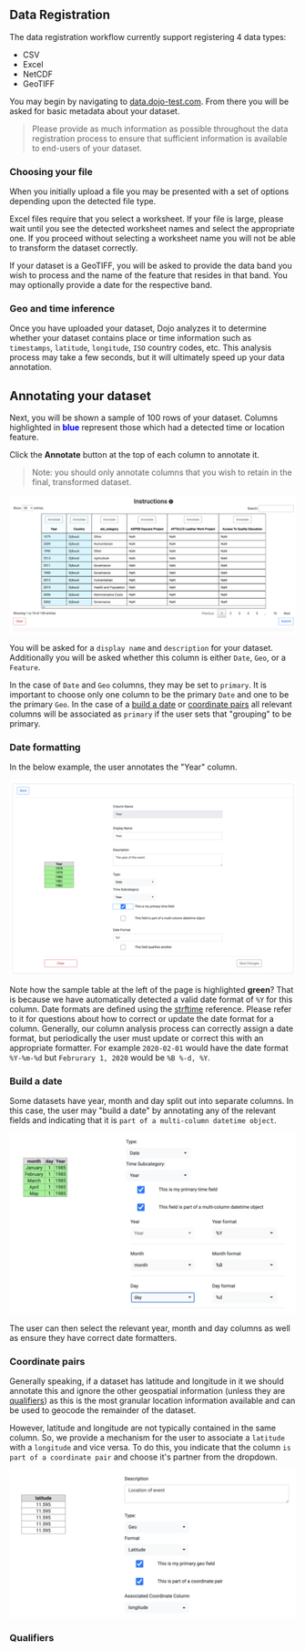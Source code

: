 ## Data Registration

The data registration workflow currently support registering 4 data types: 

* CSV
* Excel
* NetCDF
* GeoTIFF

You may begin by navigating to [data.dojo-test.com](data.dojo-test.com). From there you will be asked for basic metadata about your dataset.

> Please provide as much information as possible throughout the data registration process to ensure that sufficient information is available to end-users of your dataset.

### Choosing your file

When you initially upload a file you may be presented with a set of options depending upon the detected file type. 

Excel files require that you select a worksheet. If your file is large, please wait until you see the detected worksheet names and select the appropriate one. If you proceed without selecting a worksheet name you will not be able to transform the dataset correctly.

If your dataset is a GeoTIFF, you will be asked to provide the data band you wish to process and the name of the feature that resides in that band. You may optionally provide a date for the respective band.

### Geo and time inference

Once you have uploaded your dataset, Dojo analyzes it to determine whether your dataset contains place or time information such as `timestamps`, `latitude`, `longitude`, `ISO` country codes, etc. This analysis process may take a few seconds, but it will ultimately speed up your data annotation.

## Annotating your dataset

Next, you will be shown a sample of 100 rows of your dataset. Columns highlighted in <span style="color:blue">**blue**</span> represent those which had a detected time or location feature.

Click the **Annotate** button at the top of each column to annotate it. 

> Note: you should only annotate columns that you wish to retain in the final, transformed dataset.

![Pre-Annotation](imgs/pre-annotate.png)

You will be asked for a `display name` and `description` for your dataset. Additionally you will be asked whether this column is either `Date`, `Geo`, or a `Feature`. 

In the case of `Date` and `Geo` columns, they may be set to `primary`. It is important to choose only one column to be the primary `Date` and one to be the primary `Geo`. In the case of a [build a date](#build-a-date) or [coordinate pairs](#coordinate-pairs) all relevant columns will be associated as `primary` if the user sets that "grouping" to be primary.

### Date formatting 

In the below example, the user annotates the "Year" column. 

![Pre-Annotation](imgs/year.png)

Note how the sample table at the left of the page is highlighted **green**? That is because we have automatically detected a valid date format of `%Y` for this column. Date formats are defined using the [strftime](https://strftime.org/) reference. Please refer to it for questions about how to correct or update the date format for a column. Generally, our column analysis process can correctly assign a date format, but periodically the user must update or correct this with an appropriate formatter. For example `2020-02-01` would have the date format `%Y-%m-%d` but `Februrary 1, 2020` would be `%B %-d, %Y`.

### Build a date

Some datasets have year, month and day split out into separate columns. In this case, the user may "build a date" by annotating any of the relevant fields and indicating that it is `part of a multi-column datetime object`. 

![Build a date](imgs/build-a-date.png)

The user can then select the relevant year, month and day columns as well as ensure they have correct date formatters.

### Coordinate pairs

Generally speaking, if a dataset has latitude and longitude in it we should annotate this and ignore the other geospatial information (unless they are [qualifiers](#qualifiers)) as this is the most granular location information available and can be used to geocode the remainder of the dataset.

However, latitude and longitude are not typically contained in the same column. So, we provide a mechanism for the user to associate a `latitude` with a `longitude` and vice versa. To do this, you indicate that the column `is part of a coordinate pair` and choose it's partner from the dropdown.

![Coordinate pair](imgs/coordinate-pair.png)

### Qualifiers






